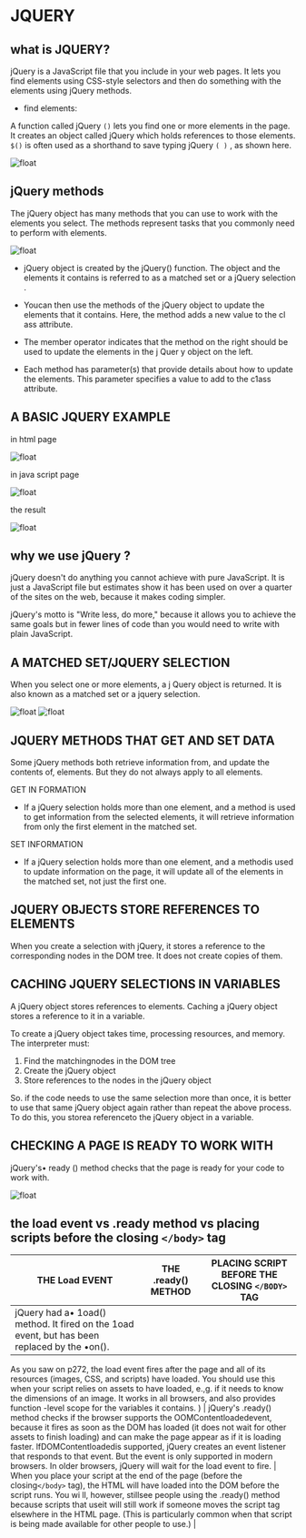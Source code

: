 # JQUERY

## what is JQUERY?
jQuery is a JavaScript file that you include in your web pages. 
It lets you find elements using CSS-style selectors and then do something with the elements using jQuery methods.

* find elements:

A function called jQuery ``()`` lets you find one or more elements in the page.  It creates an object called jQuery which holds references to those elements.
 ``$()`` is often used as a shorthand to 
save typing jQuery ``( )``  , as shown here.

![float](img/class-02/jQuery-select.jpg)

## jQuery methods

The jQuery object has many methods that you can use to work with the elements you select. The methods represent tasks that you commonly need to perform with elements.

![float](img/class-02/jQuery-methods.jpg)


- jQuery object is created by the jQuery() function. The object and the elements it contains 
is referred to as a matched set or a jQuery selection .

- Youcan then use the methods of the jQuery object to update the elements that it contains. Here, the 
method adds a new value to the cl ass attribute.


- The member operator indicates that the method on the right should be used to update the elements in 
the j Quer y object on the left.

- Each method has parameter(s) that provide details about how to update the elements. This parameter 
specifies a value to add to the c1ass attribute.


## A BASIC JQUERY EXAMPLE

in html page 

![float](img/class-02/jQuery-html.jpg)

in java script page

![float](img/class-02/jQuery-java.jpg)

the result 

![float](img/class-02/jQuery-result.jpg)


## why we use jQuery ?

jQuery doesn't do anything you cannot achieve with pure JavaScript.
It is just a JavaScript file but estimates show it has been used on over a
quarter of the sites on the web, because it makes coding simpler.

jQuery's motto is "Write less, do more," because it allows you to achieve
the same goals but in fewer lines of code than you would need to write
with plain JavaScript.

## A MATCHED SET/JQUERY SELECTION

When you select one or more elements, a j Query object is returned.
It is also known as a matched set or a jquery selection.

![float](img/class-02/jQuey-2select.jpg)  ![float](img/class-02/jQuery-multiSelect.jpg)


## JQUERY METHODS  THAT GET AND  SET DATA


Some jQuery methods both retrieve information from, and update the contents of, elements.  But they 
do not always apply to all elements.

GET IN FORMATION

* If a jQuery selection holds more than one element, and a method is used to get information from the 
selected elements, it will retrieve information from only the first element in the matched set.


SET INFORMATION

* If a jQuery selection holds more than one element, and a methodis used to update information on
the page, it will update all of the elements in the
matched set, not just the first one.

## JQUERY OBJECTS STORE REFERENCES  TO ELEMENTS

When you create a selection with jQuery, it stores a reference to the corresponding nodes in the 
DOM tree. It does not create copies of them.


## CACHING JQUERY SELECTIONS IN VARIABLES

A jQuery object stores references to elements.
Caching a jQuery object stores a reference to it in a variable.


To create a jQuery object takes time, processing resources, and memory. The interpreter must:

1. Find the matchingnodes in the DOM tree
2. Create the jQuery object
3. Store references to the nodes in the jQuery object

So. if the  code needs to use the same selection more than once, it is better to use that same 
jQuery object again rather than repeat the above process. To do this, you storea referenceto the 
jQuery object in a variable.


## CHECKING  A PAGE IS READY  TO WORK WITH

jQuery's•  ready () method checks that the page is ready for your code to work with.

![float](img/class-02/jQuery-ready.jpg)


## the load event vs .ready method vs placing scripts before the closing ``</body>`` tag

| THE Load EVENT | THE .ready() METHOD | PLACING SCRIPT BEFORE THE CLOSING ``</BODY>`` TAG |
| ----------- | ----------- | ----------- |       
| jQuery had a•  1oad()  method. It fired on the 1oad event, but has been replaced by the •on().
As you saw on p272, the load
event fires after the page and all of its resources (images, CSS, and scripts) have loaded.
You should use this when your script relies on assets to have loaded, e.,g.  if it needs to know 
the dimensions of an image.
It works in all browsers, and also provides function -level scope  for the variables it contains.
) | jQuery's .ready() method checks if the browser supports the OOMContentloadedevent, because it 
fires as soon as the DOM has loaded (it does not wait for other assets to finish loading) and can 
make the page appear as if it is loading faster.
lfDOMContentloadedis supported, jQuery creates an event listener that responds to that event. But 
the event is only supported in modern browsers. In older browsers, jQuery will wait for the load 
event to fire. | When you place your script at the end of the page (before the closing``</body>`` tag), the HTML will 
have loaded into the DOM before the script runs.
You wi ll, however, stillsee people using the .ready() method because scripts that useit will 
still work if someone moves the script tag elsewhere in the HTML page. (This is particularly common 
when that script is being made available for other people to use.) |
